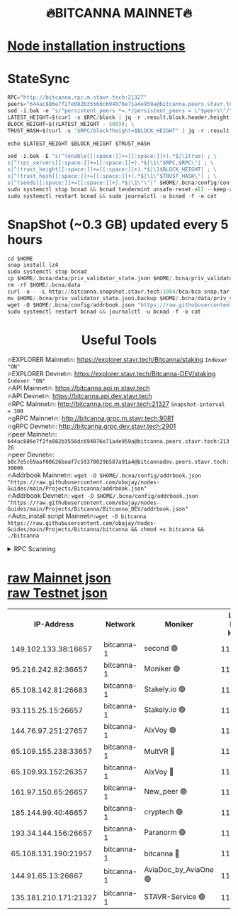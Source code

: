 <h1 align="center"> 🔥BITCANNA MAINNET🔥</h1>


[Node installation instructions](https://github.com/obajay/nodes-Guides/tree/main/Projects/Bitcanna)
=

# StateSync
```python
RPC="http://bitcanna.rpc.m.stavr.tech:21327"
peers="644ac886e7f2fe082b3556dc694076e71a4e959a@bitcanna.peers.stavr.tech:21326"
sed -i.bak -e "s/^persistent_peers *=.*/persistent_peers = \"$peers\"/" $HOME/.bcna/config/config.toml
LATEST_HEIGHT=$(curl -s $RPC/block | jq -r .result.block.header.height); \
BLOCK_HEIGHT=$((LATEST_HEIGHT - 500)); \
TRUST_HASH=$(curl -s "$RPC/block?height=$BLOCK_HEIGHT" | jq -r .result.block_id.hash)

echo $LATEST_HEIGHT $BLOCK_HEIGHT $TRUST_HASH

sed -i.bak -E "s|^(enable[[:space:]]+=[[:space:]]+).*$|\1true| ; \
s|^(rpc_servers[[:space:]]+=[[:space:]]+).*$|\1\"$RPC,$RPC\"| ; \
s|^(trust_height[[:space:]]+=[[:space:]]+).*$|\1$BLOCK_HEIGHT| ; \
s|^(trust_hash[[:space:]]+=[[:space:]]+).*$|\1\"$TRUST_HASH\"| ; \
s|^(seeds[[:space:]]+=[[:space:]]+).*$|\1\"\"|" $HOME/.bcna/config/config.toml
sudo systemctl stop bcnad && bcnad tendermint unsafe-reset-all --keep-addr-book
sudo systemctl restart bcnad && sudo journalctl -u bcnad -f -o cat
```
# SnapShot (~0.3 GB) updated every 5 hours
```python
cd $HOME
snap install lz4
sudo systemctl stop bcnad
cp $HOME/.bcna/data/priv_validator_state.json $HOME/.bcna/priv_validator_state.json.backup
rm -rf $HOME/.bcna/data
curl -o - -L http://bitcanna.snapshot.stavr.tech:1004/bca/bca-snap.tar.lz4 | lz4 -c -d - | tar -x -C $HOME/.bcna --strip-components 2
mv $HOME/.bcna/priv_validator_state.json.backup $HOME/.bcna/data/priv_validator_state.json
wget -O $HOME/.bcna/config/addrbook.json "https://raw.githubusercontent.com/obajay/nodes-Guides/main/Projects/Bitcanna/addrbook.json"
sudo systemctl restart bcnad && journalctl -u bcnad -f -o cat
```

 <h1 align="center"> Useful Tools</h1>

🔥EXPLORER Mainnet🔥:    https://explorer.stavr.tech/Bitcanna/staking          `Indexer "ON"` \
🔥EXPLORER Devnet🔥:     https://explorer.stavr.tech/Bitcanna-DEV/staking     `Indexer "ON"` \
🔥API Mainnet🔥:         https://bitcanna.api.m.stavr.tech \
🔥API Devnet🔥:          https://bitcanna.api.dev.stavr.tech \
🔥RPC Mainnet🔥:         http://bitcanna.rpc.m.stavr.tech:21327         `Snapshot-interval = 300` \
🔥gRPC Mainnet🔥:        http://bitcanna.grpc.m.stavr.tech:9081 \
🔥gRPC Devnet🔥:         http://bitcanna.grpc.dev.stavr.tech:2901 \
🔥peer Mainnet🔥:        `644ac886e7f2fe082b3556dc694076e71a4e959a@bitcanna.peers.stavr.tech:21326` \
🔥peer Devnet🔥:         `b0c7e5c69aaf00626baaf7c59370029b587a91a4@bitcannadev.peers.stavr.tech:30006` \
🔥Addrbook Mainnet🔥:    ```wget -O $HOME/.bcna/config/addrbook.json "https://raw.githubusercontent.com/obajay/nodes-Guides/main/Projects/Bitcanna/addrbook.json"``` \
🔥Addrbook Devnet🔥:    ```wget -O $HOME/.bcna/config/addrbook.json "https://raw.githubusercontent.com/obajay/nodes-Guides/main/Projects/Bitcanna/Bitcanna_DEV/addrbook.json"``` \
🔥Auto_install script Mainnet🔥:```wget -O bitcanna https://raw.githubusercontent.com/obajay/nodes-Guides/main/Projects/Bitcanna/bitcanna && chmod +x bitcanna && ./bitcanna```



<details>
<summary>RPC Scanning</summary>

<h2 align="center"> We scan nodes in real time every 4 hours. And we provide the final result of RPC endpoints.
We cannot influence the operation of these nodes in any way. </h2>


```python
If Voting Power is higher than 0 --> then the Node is a validator of the network and may be subject to attack and be a potential threat to the chain.
```
```python
We marked such validators with a red symbol
```

</details>

[raw Mainnet json](https://rpc-check.bcam.stavr.tech/bcam/rpc-bcam-result.json) \
[raw Testnet json](https://github.com/obajay/StateSync-snapshots/tree/main/Projects/Bitcanna/Rpc-Check-Testnet)
=



<table><tr><th>IP-Address</th><th>Network</th><th>Moniker</th><th>Latest Block Height</th><th>Earliest Block Height</th><th>Catching Up</th><th>Tx Index</th><th>Voting Power</th><th>Scan Time</th></tr><tr><td>149.102.133.38:16657</td><td>bitcanna-1</td><td>second 🟢</td><td>11829684</td><td>1</td><td>False</td><td>on</td><td>0</td><td>2023-12-25T07:50:33.046000923UTC</td></tr><tr><td>95.216.242.82:36657</td><td>bitcanna-1</td><td>Moniker 🟢</td><td>11829675</td><td>5776907</td><td>False</td><td>on</td><td>0</td><td>2023-12-25T07:49:40.950169637UTC</td></tr><tr><td>65.108.142.81:26683</td><td>bitcanna-1</td><td>Stakely.io 🟢</td><td>11829679</td><td>6152001</td><td>False</td><td>on</td><td>0</td><td>2023-12-25T07:50:02.366512507UTC</td></tr><tr><td>93.115.25.15:26657</td><td>bitcanna-1</td><td>Stakely.io 🟢</td><td>11829678</td><td>6520001</td><td>False</td><td>on</td><td>0</td><td>2023-12-25T07:49:55.890750218UTC</td></tr><tr><td>144.76.97.251:27657</td><td>bitcanna-1</td><td>AlxVoy 🟢</td><td>11829682</td><td>8805201</td><td>False</td><td>on</td><td>0</td><td>2023-12-25T07:50:23.265466534UTC</td></tr><tr><td>65.109.155.238:33657</td><td>bitcanna-1</td><td>MultVR 🔴</td><td>11829680</td><td>9933415</td><td>False</td><td>on</td><td>350330</td><td>2023-12-25T07:50:07.421551625UTC</td></tr><tr><td>65.109.93.152:26357</td><td>bitcanna-1</td><td>AlxVoy 🔴</td><td>11829684</td><td>10824001</td><td>False</td><td>on</td><td>1391603</td><td>2023-12-25T07:50:33.726830485UTC</td></tr><tr><td>161.97.150.65:26657</td><td>bitcanna-1</td><td>New_peer 🟢</td><td>11829679</td><td>11334001</td><td>False</td><td>on</td><td>0</td><td>2023-12-25T07:50:02.866695203UTC</td></tr><tr><td>185.144.99.40:46657</td><td>bitcanna-1</td><td>cryptech 🟢</td><td>11829675</td><td>11528001</td><td>False</td><td>on</td><td>0</td><td>2023-12-25T07:49:38.528181970UTC</td></tr><tr><td>193.34.144.156:26657</td><td>bitcanna-1</td><td>Paranorm 🟢</td><td>11829680</td><td>11645501</td><td>False</td><td>on</td><td>0</td><td>2023-12-25T07:50:12.094741291UTC</td></tr><tr><td>65.108.131.190:21957</td><td>bitcanna-1</td><td>bitcanna 🔴</td><td>11829680</td><td>11729680</td><td>False</td><td>on</td><td>408592</td><td>2023-12-25T07:50:11.820079358UTC</td></tr><tr><td>144.91.65.13:26667</td><td>bitcanna-1</td><td>AviaDoc_by_AviaOne 🟢</td><td>11829681</td><td>11824201</td><td>False</td><td>on</td><td>0</td><td>2023-12-25T07:50:18.610711643UTC</td></tr><tr><td>135.181.210.171:21327</td><td>bitcanna-1</td><td>STAVR-Service 🟢</td><td>11829682</td><td>11828001</td><td>False</td><td>on</td><td>0</td><td>2023-12-25T07:50:23.021907529UTC</td></tr></table>
